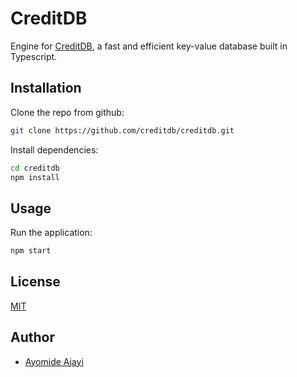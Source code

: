# CreditDB

Engine for [CreditDB](https://github.com/creditdb), a fast and efficient key-value database built in Typescript.

## Installation

Clone the repo from github:

```sh
git clone https://github.com/creditdb/creditdb.git
```

Install dependencies:

```sh
cd creditdb
npm install
```

## Usage

Run the application:
```sh
npm start
```

## License

[MIT](LICENSE)


##  Author
-   [Ayomide Ajayi](https://github.com/ayo-ajayi)